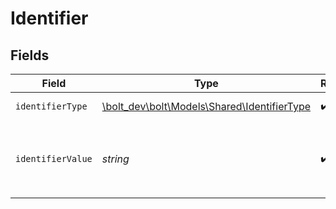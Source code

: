 # Identifier


## Fields

| Field                                                                                    | Type                                                                                     | Required                                                                                 | Description                                                                              | Example                                                                                  |
| ---------------------------------------------------------------------------------------- | ---------------------------------------------------------------------------------------- | ---------------------------------------------------------------------------------------- | ---------------------------------------------------------------------------------------- | ---------------------------------------------------------------------------------------- |
| `identifierType`                                                                         | [\bolt_dev\bolt\Models\Shared\IdentifierType](../../models/shared/IdentifierType.md)     | :heavy_check_mark:                                                                       | The type of identifier                                                                   | email                                                                                    |
| `identifierValue`                                                                        | *string*                                                                                 | :heavy_check_mark:                                                                       | The value of the identifier. The value must be valid for the specified `identifier_type` | alice@example.com                                                                        |